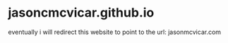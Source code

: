 # jasoncmcvicar.github.io
eventually i will redirect this website to point to the url: jasonmcvicar.com
